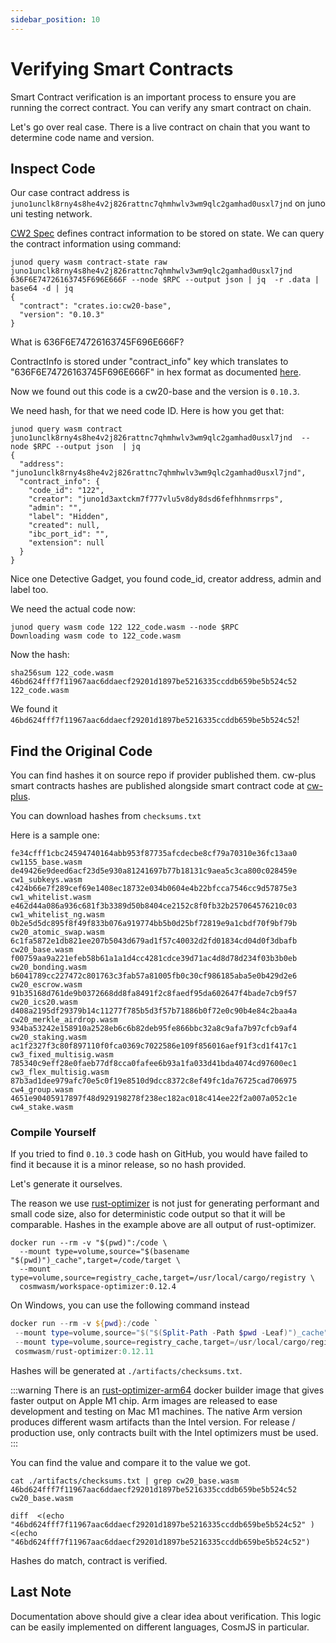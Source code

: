 ```yaml
---
sidebar_position: 10
---
```


# Verifying Smart Contracts

Smart Contract verification is an important process to ensure you are running the correct contract.
You can verify any smart contract on chain.

Let's go over real case. There is a live contract on chain that you want to determine code name and version.

## Inspect Code

Our case contract address is `juno1unclk8rny4s8he4v2j826rattnc7qhmhwlv3wm9qlc2gamhad0usxl7jnd` on juno uni
testing network.

[CW2 Spec](https://github.com/CosmWasm/cw-plus/tree/main/packages/cw2#cw2-spec-contract-info) defines contract information to be stored on state. We can query the
contract information using command:

```shell
junod query wasm contract-state raw juno1unclk8rny4s8he4v2j826rattnc7qhmhwlv3wm9qlc2gamhad0usxl7jnd 636F6E74726163745F696E666F --node $RPC --output json | jq  -r .data | base64 -d | jq
{
  "contract": "crates.io:cw20-base",
  "version": "0.10.3"
}
```
What is 636F6E74726163745F696E666F?

ContractInfo is stored under "contract_info" key which translates to "636F6E74726163745F696E666F" in hex format as documented [here](https://crates.io/crates/cw2).

Now we found out this code is a cw20-base and the version is `0.10.3`.

We need hash, for that we need code ID. Here is how you get that:

```shell
junod query wasm contract juno1unclk8rny4s8he4v2j826rattnc7qhmhwlv3wm9qlc2gamhad0usxl7jnd  --node $RPC --output json  | jq
{
  "address": "juno1unclk8rny4s8he4v2j826rattnc7qhmhwlv3wm9qlc2gamhad0usxl7jnd",
  "contract_info": {
    "code_id": "122",
    "creator": "juno1d3axtckm7f777vlu5v8dy8dsd6fefhhnmsrrps",
    "admin": "",
    "label": "Hidden",
    "created": null,
    "ibc_port_id": "",
    "extension": null
  }
}
```

Nice one Detective Gadget, you found code_id, creator address, admin and label too.

We need the actual code now:

```shell
junod query wasm code 122 122_code.wasm --node $RPC
Downloading wasm code to 122_code.wasm
```

Now the hash:

```shell
sha256sum 122_code.wasm
46bd624fff7f11967aac6ddaecf29201d1897be5216335ccddb659be5b524c52  122_code.wasm
```

We found it `46bd624fff7f11967aac6ddaecf29201d1897be5216335ccddb659be5b524c52`!

## Find the Original Code

You can find hashes it on source repo if provider published them. cw-plus smart contracts hashes are published
alongside smart contract code at [cw-plus](https://github.com/CosmWasm/cw-plus/releases).

You can download hashes from `checksums.txt`

Here is a sample one:

```
fe34cfff1cbc24594740164abb953f87735afcdecbe8cf79a70310e36fc13aa0  cw1155_base.wasm
de49426e9deed6acf23d5e930a81241697b77b18131c9aea5c3ca800c028459e  cw1_subkeys.wasm
c424b66e7f289cef69e1408ec18732e034b0604e4b22bfcca7546cc9d57875e3  cw1_whitelist.wasm
e462d44a086a936c681f3b3389d50b8404ce2152c8f0fb32b257064576210c03  cw1_whitelist_ng.wasm
0b2e5d5dc895f8f49f833b076a919774bb5b0d25bf72819e9a1cbdf70f9bf79b  cw20_atomic_swap.wasm
6c1fa5872e1db821ee207b5043d679ad1f57c40032d2fd01834cd04d0f3dbafb  cw20_base.wasm
f00759aa9a221efeb58b61a1a1d4cc4281cdce39d71ac4d8d78d234f03b3b0eb  cw20_bonding.wasm
b6041789cc227472c801763c3fab57a81005fb0c30cf986185aba5e0b429d2e6  cw20_escrow.wasm
91b35168d761de9b0372668dd8fa8491f2c8faedf95da602647f4bade7cb9f57  cw20_ics20.wasm
d408a2195df29379b14c11277f785b5d3f57b71886b0f72e0c90b4e84c2baa4a  cw20_merkle_airdrop.wasm
934ba53242e158910a2528eb6c6b82deb95fe866bbc32a8c9afa7b97cfcb9af4  cw20_staking.wasm
ac1f2327f3c80f897110f0fca0369c7022586e109f856016aef91f3cd1f417c1  cw3_fixed_multisig.wasm
785340c9eff28e0faeb77df8cca0fafee6b93a1fa033d41bda4074cd97600ec1  cw3_flex_multisig.wasm
87b3ad1dee979afc70e5c0f19e8510d9dcc8372c8ef49fc1da76725cad706975  cw4_group.wasm
4651e90405917897f48d929198278f238ec182ac018c414ee22f2a007a052c1e  cw4_stake.wasm
```

### Compile Yourself

If you tried to find `0.10.3` code hash on GitHub, you would have failed to find it because it is a minor release,
so no hash provided.

Let's generate it ourselves.

The reason we use [rust-optimizer](https://github.com/CosmWasm/rust-optimizer) is not just for generating performant and
small code size, also for deterministic code output so that it will be comparable. Hashes in the example above are
all output of rust-optimizer.

```shell
docker run --rm -v "$(pwd)":/code \
  --mount type=volume,source="$(basename "$(pwd)")_cache",target=/code/target \
  --mount type=volume,source=registry_cache,target=/usr/local/cargo/registry \
  cosmwasm/workspace-optimizer:0.12.4
```

On Windows, you can use the following command instead
```powershell
docker run --rm -v ${pwd}:/code `
 --mount type=volume,source="$("$(Split-Path -Path $pwd -Leaf)")_cache",target=/code/target `
 --mount type=volume,source=registry_cache,target=/usr/local/cargo/registry `
 cosmwasm/rust-optimizer:0.12.11
```


Hashes will be generated at `./artifacts/checksums.txt`.

:::warning
There is an [rust-optimizer-arm64](https://hub.docker.com/r/cosmwasm/rust-optimizer-arm64) docker builder image that
gives faster output on Apple M1 chip.
Arm images are released to ease development and testing on Mac M1 machines.
The native Arm version produces different wasm artifacts than the Intel version.
For release / production use, only contracts built with the Intel optimizers must be used.
:::

You can find the value and compare it to the value we got.

```shell
cat ./artifacts/checksums.txt | grep cw20_base.wasm
46bd624fff7f11967aac6ddaecf29201d1897be5216335ccddb659be5b524c52  cw20_base.wasm
```

```shell
diff  <(echo "46bd624fff7f11967aac6ddaecf29201d1897be5216335ccddb659be5b524c52" ) <(echo "46bd624fff7f11967aac6ddaecf29201d1897be5216335ccddb659be5b524c52")
```

Hashes do match, contract is verified.

## Last Note

Documentation above should give a clear idea about verification. This logic can be easily implemented on different
languages, CosmJS in particular.

